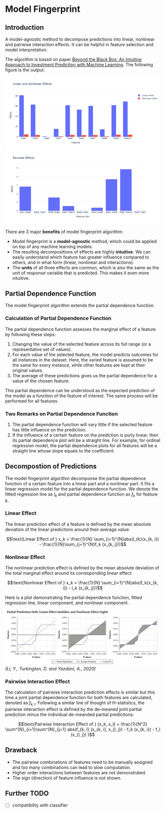 # Model Fingerprint

## Introduction
A model-agnostic method to decompose predictions into linear, nonlinear and pairwise interaction effects. It can be helpful in feature selection and model interpretation.

The algorithm is based on paper [Beyond the Black Box: An Intuitive Approach to Investment Prediction with Machine Learning](https://www.pm-research.com/content/iijjfds/2/1/61). The following figure is the output.

![image](figure/linear_nonlinear_effects.png)
![image](figure/pairwise_interaction_effects.png)

There are 3 major **benefits** of model fingerprint algorithm:

- Model fingerprint is a **model-agnostic** method, which could be applied on top of any machine learning models. 
- The resulting decompositions of effects are highly **intuitive**. We can easily understand which feature has greater influence compared to others, and in what form (linear, nonlinear and interactions). 
- The **units** of all three effects are common, which is also the same as the unit of response variable that is predicted. This makes it even more intuitive.

## Partial Dependence Function

The model fingerprint algorithm extends the partial dependence function. 

### Calculation of Partial Dependence Function
The partial dependence function assesses the marginal effect of a feature by following these steps:

1. Changing the value of the selected feature across its full range (or a representative set of values).
2. For each value of the selected feature, the model predicts outcomes for all instances in the dataset. Here, the varied feature is assumed to be the same for every instance, while other features are kept at their original values.
3. The average of these predictions gives us the partial dependence for a value of the chosen feature.

This partial dependence can be understood as the expected prediction of the model as a function of the feature of interest. The same process will be performed for all features.

### Two Remarks on Partial Dependence Function

1. The partial dependence function will vary little if the selected feature has little influence on the prediction. 
2. If the influence of a certain feature on the prediction is purly linear, then its partial dependence plot will be a straight line. For example, for ordinal regression model, the partial dependence plots for all features will be a straight line whose slope equals to the coefficient.

## Decompostion of Predictions

The model fingerprint algorithm decomponse the partial dependence function of a certain feature into a linear part and a nonlinear part. It fits a linear regression model for the partial dependence function. We denote the fitted regression line as $l_k$ and partial dependence function as $f_k$ for feature $k$. 

### Linear Effect
The linear prediction effect of a feature is defined by the mean absolute deviation of the linear predicitons around their average value:

$$\text{Linear Effect of } x_k = \frac{1}{N} \sum_{i=1}^{N}abs(l_{k}(x_{k, i}) - \frac{1}{N}\sum_{j=1}^{N}f_k (x_{k, j}))$$

### Nonlinear Effect

The nonlinear prediction effect is defined by the mean absolute deviation of the total marginal effect around its corresponding linear effect:

$$\text{Nonlinear Effect of } x_k = \frac{1}{N} \sum_{i=1}^{N}abs(f_k(x_{k, i}) - l_k (x_{k, j}))$$

Here is a plot demonstrating the partial dependence function, fitted regression line, linear component, and nonlinear component.

![image](figure/Model%20Fingerprint%20(Li,%20Y.,%20Turkington,%20D.%20and%20Yazdani,%20A.,%202020).jpg)*(Li, Y., Turkington, D. and Yazdani, A., 2020)*

### Pairwise Interaction Effect

The calculation of pairwise interaction prediction effects is similar but this time a joint partial dependence function for both features are calculated, denoted as $f_{k, l}$. Following a similar line of thought of H-statistics, the pairwise interaction effect is defined by the de-meaned joint partial prediction minus the individual de-meanded partial predictions:

$$\text{Pairwise Interaction Effect of } (x_k, x_l) = \frac{1}{N^2} \sum^{N}_{i=1}\sum^{N}_{j=1} abs(f_{k, l} (x_{k, i}, x_{l, j}) - f_k (x_{k, i}) - f_l (x_{l, j}) )$$


## Drawback

- The pairwise combinations of features need to be manually assigned and too many combinations can lead to slow computation.
- Higher order interactions between features are not demonstrated.
- The sign (direction) of feature influence is not shown.

## Further TODO
- [ ] compatibility with classifier